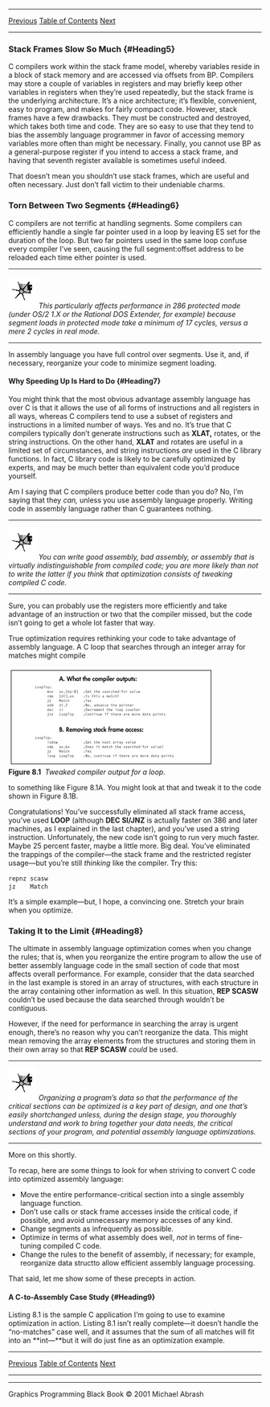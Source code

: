   ------------------------ --------------------------------- --------------------
  [Previous](08-01.html)   [Table of Contents](index.html)   [Next](08-03.html)
  ------------------------ --------------------------------- --------------------

### Stack Frames Slow So Much {#Heading5}

C compilers work within the stack frame model, whereby variables reside
in a block of stack memory and are accessed via offsets from BP.
Compilers may store a couple of variables in registers and may briefly
keep other variables in registers when they’re used repeatedly, but the
stack frame is the underlying architecture. It’s a nice architecture;
it’s flexible, convenient, easy to program, and makes for fairly compact
code. However, stack frames have a few drawbacks. They must be
constructed and destroyed, which takes both time and code. They are so
easy to use that they tend to bias the assembly language programmer in
favor of accessing memory variables more often than might be necessary.
Finally, you cannot use BP as a general-purpose register if you intend
to access a stack frame, and having that seventh register available is
sometimes useful indeed.

That doesn’t mean you shouldn’t use stack frames, which are useful and
often necessary. Just don’t fall victim to their undeniable charms.

### Torn Between Two Segments {#Heading6}

C compilers are not terrific at handling segments. Some compilers can
efficiently handle a single far pointer used in a loop by leaving ES set
for the duration of the loop. But two far pointers used in the same loop
confuse every compiler I’ve seen, causing the full segment:offset
address to be reloaded each time either pointer is used.

  ------------------- ------------------------------------------------------------------------------------------------------------------------------------------------------------------------------------------------------------------------------------
  ![](images/i.jpg)   *This particularly affects performance in 286 protected mode (under OS/2 1.X or the Rational DOS Extender, for example) because segment loads in protected mode take a minimum of 17 cycles, versus a mere 2 cycles in real mode.*
  ------------------- ------------------------------------------------------------------------------------------------------------------------------------------------------------------------------------------------------------------------------------

In assembly language you have full control over segments. Use it, and,
if necessary, reorganize your code to minimize segment loading.

#### Why Speeding Up Is Hard to Do {#Heading7}

You might think that the most obvious advantage assembly language has
over C is that it allows the use of all forms of instructions and all
registers in all ways, whereas C compilers tend to use a subset of
registers and instructions in a limited number of ways. Yes and no. It’s
true that C compilers typically don’t generate instructions such as
**XLAT,** rotates, or the string instructions. On the other hand,
**XLAT** and rotates are useful in a limited set of circumstances, and
string instructions *are* used in the C library functions. In fact, C
library code is likely to be carefully optimized by experts, and may be
much better than equivalent code you’d produce yourself.

Am I saying that C compilers produce better code than you do? No, I’m
saying that they *can,* unless you use assembly language properly.
Writing code in assembly language rather than C guarantees nothing.

  ------------------- ----------------------------------------------------------------------------------------------------------------------------------------------------------------------------------------------------------------------------------------
  ![](images/i.jpg)   *You can write good assembly, bad assembly, or assembly that is virtually indistinguishable from compiled code; you are more likely than not to write the latter if you think that optimization consists of tweaking compiled C code.*
  ------------------- ----------------------------------------------------------------------------------------------------------------------------------------------------------------------------------------------------------------------------------------

Sure, you can probably use the registers more efficiently and take
advantage of an instruction or two that the compiler missed, but the
code isn’t going to get a whole lot faster that way.

True optimization requires rethinking your code to take advantage of
assembly language. A C loop that searches through an integer array for
matches might compile

![](images/08-01.jpg)\
 **Figure 8.1**  *Tweaked compiler output for a loop.*

to something like Figure 8.1A. You might look at that and tweak it to
the code shown in Figure 8.1B.

Congratulations! You’ve successfully eliminated all stack frame access,
you’ve used **LOOP** (although **DEC SI/JNZ** is actually faster on 386
and later machines, as I explained in the last chapter), and you’ve used
a string instruction. Unfortunately, the new code isn’t going to run
very much faster. Maybe 25 percent faster, maybe a little more. Big
deal. You’ve eliminated the trappings of the compiler—the stack frame
and the restricted register usage—but you’re still *thinking* like the
compiler. Try this:

    repnz scasw
    jz    Match

It’s a simple example—but, I hope, a convincing one. Stretch your brain
when you optimize.

### Taking It to the Limit {#Heading8}

The ultimate in assembly language optimization comes when you change the
rules; that is, when you reorganize the entire program to allow the use
of better assembly language code in the small section of code that most
affects overall performance. For example, consider that the data
searched in the last example is stored in an array of structures, with
each structure in the array containing other information as well. In
this situation, **REP SCASW** couldn’t be used because the data searched
through wouldn’t be contiguous.

However, if the need for performance in searching the array is urgent
enough, there’s no reason why you can’t reorganize the data. This might
mean removing the array elements from the structures and storing them in
their own array so that **REP SCASW** *could* be used.

  ------------------- ----------------------------------------------------------------------------------------------------------------------------------------------------------------------------------------------------------------------------------------------------------------------------------------------------------------------------------------------------------
  ![](images/i.jpg)   *Organizing a program’s data so that the performance of the critical sections can be optimized is a key part of design, and one that’s easily shortchanged unless, during the design stage, you thoroughly understand and work to bring together your data needs, the critical sections of your program, and potential assembly language optimizations.*
  ------------------- ----------------------------------------------------------------------------------------------------------------------------------------------------------------------------------------------------------------------------------------------------------------------------------------------------------------------------------------------------------

More on this shortly.

To recap, here are some things to look for when striving to convert C
code into optimized assembly language:

-   Move the entire performance-critical section into a single assembly
    language function.
-   Don’t use calls or stack frame accesses inside the critical code, if
    possible, and avoid unnecessary memory accesses of any kind.
-   Change segments as infrequently as possible.
-   Optimize in terms of what assembly does well, *not* in terms of
    fine-tuning compiled C code.
-   Change the rules to the benefit of assembly, if necessary; for
    example, reorganize data structto allow efficient assembly language
    processing.

That said, let me show some of these precepts in action.

#### A C-to-Assembly Case Study {#Heading9}

Listing 8.1 is the sample C application I’m going to use to examine
optimization in action. Listing 8.1 isn’t really complete—it doesn’t
handle the “no-matches” case well, and it assumes that the sum of all
matches will fit into an **int—**but it will do just fine as an
optimization example.

  ------------------------ --------------------------------- --------------------
  [Previous](08-01.html)   [Table of Contents](index.html)   [Next](08-03.html)
  ------------------------ --------------------------------- --------------------

* * * * *

Graphics Programming Black Book © 2001 Michael Abrash
